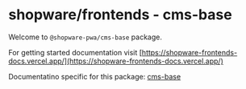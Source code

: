 # shopware/frontends - cms-base

Welcome to `@shopware-pwa/cms-base` package.

For getting started documentation visit [https://shopware-frontends-docs.vercel.app/](https://shopware-frontends-docs.vercel.app/)

Documentatino specific for this package: [cms-base](https://shopware-frontends-docs.vercel.app/packages/cms-base.html)
